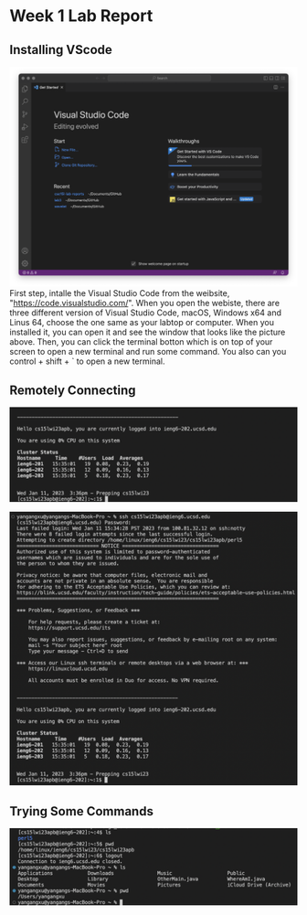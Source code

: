 # Week 1 Lab Report

## Installing VScode
![Image](Lab1-3.png)
First step, intalle the Visual Studio Code from the weibsite, "https://code.visualstudio.com/". When you open the webiste, there are three different version of Visual Studio Code, macOS, Windows x64 and Linus 64, choose the one same as your labtop or computer. When you installed it, you can open it and see the window that looks like the picture above. Then, you can click the terminal botton which is on top of your screen to open a new terminal and run some command. You also can you control + shift + ` to open a new terminal.

## Remotely Connecting
![Image](Lab1-4.png)

![Image](Lab1-4-1.png)

## Trying Some Commands
![Image](Lab1-5.png)

